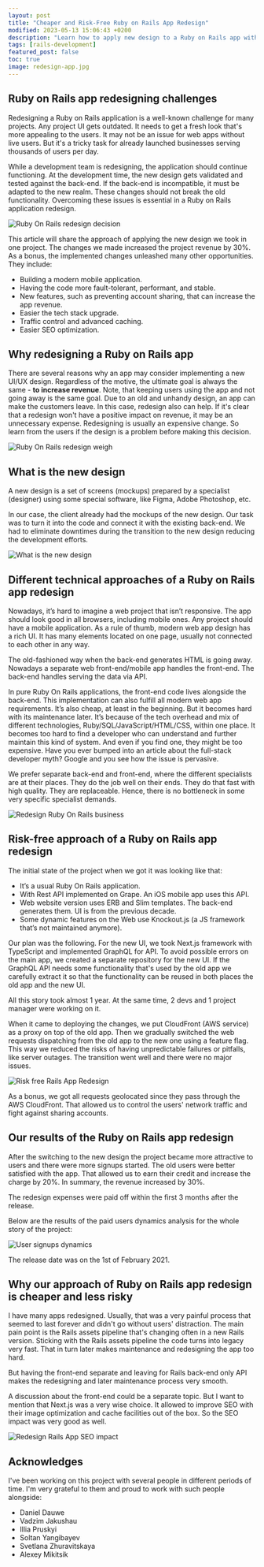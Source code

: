 ```yaml
---
layout: post
title: "Cheaper and Risk-Free Ruby on Rails App Redesign"
modified: 2023-05-13 15:06:43 +0200
description: "Learn how to apply new design to a Ruby on Rails app without risks to your business and do that cheaper.."
tags: [rails-development]
featured_post: false
toc: true
image: redesign-app.jpg
---
```


## Ruby on Rails app redesigning challenges

Redesigning a Ruby on Rails application is a well-known challenge for many projects. Any project UI gets outdated. It needs to get a fresh look that's more appealing to the users. It may not be an issue for web apps without live users. But it's a tricky task for already launched businesses serving thousands of users per day.

While a development team is redesigning, the application should continue functioning. At the development time, the new design gets validated and tested against the back-end. If the back-end is incompatible, it must be adapted to the new realm. These changes should not break the old functionality. Overcoming these issues is essential in a Ruby on Rails application redesign.

![Ruby On Rails redesign decision](/images/redesign-decision.jpg)

This article will share the approach of applying the new design we took in one project. The changes we made increased the project revenue by 30%. As a bonus, the implemented changes unleashed many other opportunities. They include:
- Building a modern mobile application.
- Having the code more fault-tolerant, performant, and stable.
- New features, such as preventing account sharing, that can increase the app revenue.
- Easier the tech stack upgrade.
- Traffic control and advanced caching.
- Easier SEO optimization.

## Why redesigning a Ruby on Rails app

There are several reasons why an app may consider implementing a new UI/UX design. Regardless of the motive, the ultimate goal is always the same - **to increase revenue**. Note, that keeping users using the app and not going away is the same goal.  Due to an old and unhandy design, an app can make the customers leave. In this case, redesign also can help. If it's clear that a redesign won't have a positive impact on revenue, it may be an unnecessary expense. Redesigning is usually an expensive change. So learn from the users if the design is a problem before making this decision.

![Ruby On Rails redesign weigh](/images/redesign-weigh.jpg)

## What is the new design

A new design is a set of screens (mockups) prepared by a specialist (designer) using some special software, like Figma, Adobe Photoshop, etc.

In our case, the client already had the mockups of the new design. Our task was to turn it into the code and connect it with the existing back-end. We had to eliminate downtimes during the transition to the new design reducing the development efforts.

![What is the new design](/images/redesign-new-design.jpg)

## Different technical approaches of a Ruby on Rails app redesign

Nowadays, it’s hard to imagine a web project that isn’t responsive. The app should look good in all browsers, including mobile ones. Any project should have a mobile application. As a rule of thumb, modern web app design has a rich UI. It has many elements located on one page, usually not connected to each other in any way.

The old-fashioned way when the back-end generates HTML is going away. Nowadays a separate web front-end/mobile app handles the front-end. The back-end handles serving the data via API.

In pure Ruby On Rails applications, the front-end code lives alongside the back-end. This implementation can also fulfill all modern web app requirements. It’s also cheap, at least in the beginning. But it becomes hard with its maintenance later. It’s because of the tech overhead and mix of different technologies, Ruby/SQL/JavaScript/HTML/CSS, within one place. It becomes too hard to find a developer who can understand and further maintain this kind of system. And even if you find one, they might be too expensive. Have you ever bumped into an article about the full-stack developer myth? Google and you see how the issue is pervasive.

We prefer separate back-end and front-end, where the different specialists are at their places. They do the job well on their ends. They do that fast with high quality. They are replaceable. Hence, there is no bottleneck in some very specific specialist demands.

![Redesign Ruby On Rails business](/images/redesign-business.jpg)

## Risk-free approach of a Ruby on Rails app redesign

The initial state of the project when we got it was looking like that:
- It’s a usual Ruby On Rails application.
- With Rest API implemented on Grape. An iOS mobile app uses this API.
- Web website version uses ERB and Slim templates. The back-end generates them. UI is from the previous decade.
- Some dynamic features on the Web use Knockout.js (a JS framework that’s not maintained anymore).

Our plan was the following. For the new UI, we took Next.js framework with TypeScript and implemented GraphQL for API. To avoid possible errors on the main app, we created a separate repository for the new UI. If the GraphQL API needs some functionality that's used by the old app we carefully extract it so that the functionality can be reused in both places the old app and the new UI.

All this story took almost 1 year. At the same time, 2 devs and 1 project manager were working on it.

When it came to deploying the changes, we put CloudFront (AWS service) as a proxy on top of the old app. Then we gradually switched the web requests dispatching from the old app to the new one using a feature flag. This way we reduced the risks of having unpredictable failures or pitfalls, like server outages.  The transition went well and there were no major issues.

![Risk free Rails App Redesign](/images/rails-app-redesign.png)

As a bonus, we got all requests geolocated since they pass through the AWS CloudFront. That allowed us to control the users' network traffic and fight against sharing accounts.

## Our results of the Ruby on Rails app redesign

After the switching to the new design the project became more attractive to users and there were more signups started. The old users were better satisfied with the app. That allowed us to earn their credit and increase the charge by 20%. In summary, the revenue increased by 30%.

The redesign expenses were paid off within the first 3 months after the release.

Below are the results of the paid users dynamics analysis for the whole story of the project:

![User signups dynamics](/images/users-increase.png)

The release date was on the 1st of February 2021.

## Why our approach of Ruby on Rails app redesign is cheaper and less risky

I have many apps redesigned. Usually, that was a very painful process that seemed to last forever and didn't go without users' distraction. The main pain point is the Rails assets pipeline that's changing often in a new Rails version. Sticking with the Rails assets pipeline the code turns into legacy very fast. That in turn later makes maintenance and redesigning the app too hard.

But having the front-end separate and leaving for Rails back-end only API makes the redesigning and later maintenance process very smooth.

A discussion about the front-end could be a separate topic. But I want to mention that Next.js was a very wise choice. It allowed to improve SEO with their image optimization and cache facilities out of the box. So the SEO impact was very good as well.

![Redesign Rails App SEO impact](/images/redesign-seo.png)

## Acknowledges

I've been working on this project with several people in different periods of time. I'm very grateful to them and proud to work with such people alongside:

- Daniel Dauwe
- Vadzim Jakushau
- Illia Pruskyi
- Soltan Yangibayev
- Svetlana Zhuravitskaya
- Alexey Mikitsik
